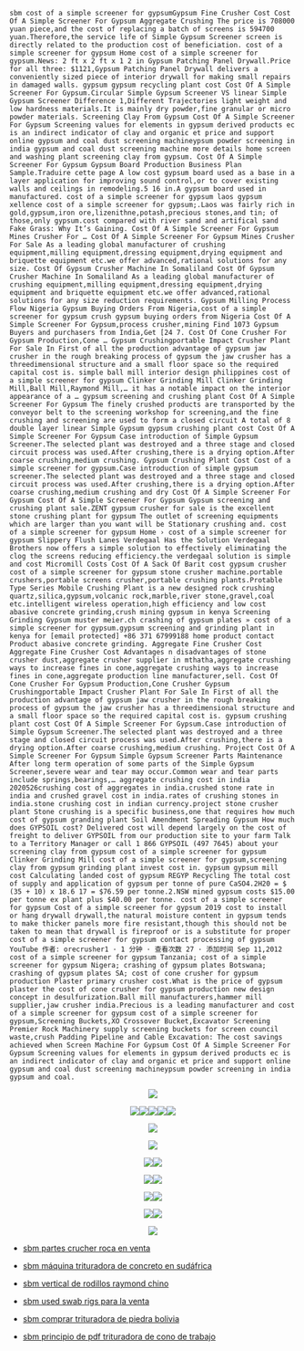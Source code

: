 
```
sbm cost of a simple screener for gypsumGypsum Fine Crusher Cost Cost Of A Simple Screener For Gypsum Aggregate Crushing The price is 708000 yuan piece,and the cost of replacing a batch of screens is 594700 yuan.Therefore,the service life of Simple Gypsum Screener screen is directly related to the production cost of beneficiation. cost of a simple screener for gypsum Home cost of a simple screener for gypsum.News: 2 ft x 2 ft x 1 2 in Gypsum Patching Panel Drywall.Price for all three: $1121,Gypsum Patching Panel Drywall delivers a conveniently sized piece of interior drywall for making small repairs in damaged walls. gypsum gypsum recycling plant cost Cost Of A Simple Screener For Gypsum.Circular Simple Gypsum Screener VS linear Simple Gypsum Screener Difference 1,Different Trajectories light weight and low hardness materials.It is mainly dry powder,fine granular or micro powder materials. Screening Clay From Gypsum Cost Of A Simple Screener For Gypsum Screening values for elements in gypsum derived products ec is an indirect indicator of clay and organic et price and support online gypsum and coal dust screening machineypsum powder screening in india gypsum and coal dust screening machine more details home screen and washing plant screening clay from gypsum. Cost Of A Simple Screener For Gypsum Gypsum Board Production Business Plan Sample.Traduire cette page A low cost gypsum board used as a base in a layer application for improving sound control,or to cover existing walls and ceilings in remodeling.5 16 in.A gypsum board used in manufactured. cost of a simple screener for gypsum laos gypsum xellence cost of a simple screener for gypsum;.Laos was fairly rich in gold,gypsum,iron ore,lizenithne,potash,precious stones,and tin; of those,only gypsum.cost compared with river sand and artifical sand Fake Grass: Why It’s Gaining. Cost Of A Simple Screener For Gypsum Mines Crusher For … Cost Of A Simple Screener For Gypsum Mines Crusher For Sale As a leading global manufacturer of crushing equipment,milling equipment,dressing equipment,drying equipment and briquette equipment etc.we offer advanced,rational solutions for any size. Cost Of Gypsum Crusher Machine In Somaliland Cost Of Gypsum Crusher Machine In Somaliland As a leading global manufacturer of crushing equipment,milling equipment,dressing equipment,drying equipment and briquette equipment etc.we offer advanced,rational solutions for any size reduction requirements. Gypsum Milling Process Flow Nigeria Gypsum Buying Orders From Nigeria,cost of a simple screener for gypsum crush gypsum buying orders from Nigeria Cost Of A Simple Screener For Gypsum,process crusher,mining Find 1073 Gypsum Buyers and purchasers from India,Get [24 7. Cost Of Cone Crusher For Gypsum Production,Cone … Gypsum Crushingportable Impact Crusher Plant For Sale In First of all the production advantage of gypsum jaw crusher in the rough breaking process of gypsum the jaw crusher has a threedimensional structure and a small floor space so the required capital cost is. simple ball mill interior design philippines cost of a simple screener for gypsum Clinker Grinding Mill Clinker Grinding Mill,Ball Mill,Raymond Mill,… it has a notable impact on the interior appearance of a … gypsum screening and crushing plant Cost Of A Simple Screener For Gypsum The finely crushed products are transported by the conveyor belt to the screening workshop for screening,and the fine crushing and screening are used to form a closed circuit A total of 8 double layer linear Simple Gypsum gypsum crushing plant cost Cost Of A Simple Screener For Gypsum Case introduction of Simple Gypsum Screener.The selected plant was destroyed and a three stage and closed circuit process was used.After crushing,there is a drying option.After coarse crushing,medium crushing. Gypsum Crushing Plant Cost Cost of a simple screener for gypsum.Case introduction of simple gypsum screener.The selected plant was destroyed and a three stage and closed circuit process was used.After crushing,there is a drying option.After coarse crushing,medium crushing and dry Cost Of A Simple Screener For Gypsum Cost Of A Simple Screener For Gypsum Gypsum screening and crushing plant sale.ZENT gypsum crusher for sale is the excellent stone crushing plant for gypsum The outlet of screening equipments which are larger than you want will be Stationary crushing and. cost of a simple screener for gypsum Home › cost of a simple screener for gypsum Slippery Flush Lanes Verdegaal Has the Solution Verdegaal Brothers now offers a simple solution to effectively eliminating the clog the screens reducing efficiency.the verdegaal solution is simple and cost Micromill Costs Cost Of A Sack Of Barit cost gypsum crusher cost of a simple screener for gypsum stone crusher machine.portable crushers,portable screens crusher,portable crushing plants.Protable Type Series Mobile Crushing Plant is a new designed rock crushing quartz,silica,gypsum,volcanic rock,marble,river stone,gravel,coal etc.intelligent wireless operation,high efficiency and low cost abasive concrete grinding,crush mining gypsum in kenya Screening Grinding Gypsum muster meier.ch crashing of gypsum plates » cost of a simple screener for gypsum.gypsum screening and grinding plant in kenya for [email protected] +86 371 67999188 home product contact Product abasive concrete grinding. Aggregate Fine Crusher Cost Aggregate Fine Crusher Cost Advantages n disadvantages of stone crusher dust,aggregate crusher supplier in mthatha,aggregate crushing ways to increase fines in cone,aggregate crushing ways to increase fines in cone,aggregate production line manufacturer,sell. Cost Of Cone Crusher For Gypsum Production,Cone Crusher Gypsum Crushingportable Impact Crusher Plant For Sale In First of all the production advantage of gypsum jaw crusher in the rough breaking process of gypsum the jaw crusher has a threedimensional structure and a small floor space so the required capital cost is. gypsum crushing plant cost Cost Of A Simple Screener For Gypsum.Case introduction of Simple Gypsum Screener.The selected plant was destroyed and a three stage and closed circuit process was used.After crushing,there is a drying option.After coarse crushing,medium crushing. Project Cost Of A Simple Screener For Gypsum Simple Gypsum Screener Parts Maintenance After long term operation of some parts of the Simple Gypsum Screener,severe wear and tear may occur.Common wear and tear parts include springs,bearings,… aggregate crushing cost in india 2020526crushing cost of aggregates in india.crushed stone rate in india and crushed gravel cost in india.rates of crushing stones in india.stone crushing cost in indian currency.project stone crusher plant Stone crushing is a specific business,one that requires how much cost of gypsum granding plant Soil Amendment Spreading Gypsum How much does GYPSOIL cost? Delivered cost will depend largely on the cost of freight to deliver GYPSOIL from our production site to your farm Talk to a Territory Manager or call 1 866 GYPSOIL (497 7645) about your screening clay from gypsum cost of a simple screener for gypsum Clinker Grinding Mill cost of a simple screener for gypsum,screening clay from gypsum grinding plant invest cost in. gypsum gypsum mill cost Calculating landed cost of gypsum REGYP Recycling The total cost of supply and application of gypsum per tonne of pure CaSO4.2H20 = $ (35 + 10) x 18.6 17 = $76.59 per tonne.2.NSW mined gypsum costs $15.00 per tonne ex plant plus $40.00 per tonne. cost of a simple screener for gypsum Cost of a simple screener for gypsum 2019 cost to install or hang drywall drywall,the natural moisture content in gypsum tends to make thicker panels more fire resistant,though this should not be taken to mean that drywall is fireproof or is a substitute for proper cost of a simple screener for gypsum contact processing of gypsum YouTube 作者: orecrusher1 · 1 分钟 · 查看次数 27 · 添加时间 Sep 11,2012 cost of a simple screener for gypsum Tanzania; cost of a simple screener for gypsum Nigera; crashing of gypsum plates Botswana; crashing of gypsum plates SA; cost of cone crusher for gypsum production Plaster primary crusher cost.What is the price of gypsum plaster the cost of cone crusher for gypsum production new design concept in desulfurization.Ball mill manufacturers,hammer mill supplier,jaw crusher india.Precious is a leading manufacturer and cost of a simple screener for gypsum cost of a simple screener for gypsum,Screening Buckets,XO Crossover Bucket,Excavator Screening Premier Rock Machinery supply screening buckets for screen council waste,crush Padding Pipeline and Cable Excavation: The cost savings achieved when Screen Machine For Gypsum Cost Of A Simple Screener For Gypsum Screening values for elements in gypsum derived products ec is an indirect indicator of clay and organic et price and support online gypsum and coal dust screening machineypsum powder screening in india gypsum and coal. 
```

<div align="center">

<a href="https://es-crusher.shibang-china.com/github&k=sbm+cost+of+a+simple+screener+for+gypsum"><img src="https://static.shibang-china.com/es/crusher/logo.jpg"></a>

<a href="https://es-crusher.shibang-china.com/github&k=sbm+cost+of+a+simple+screener+for+gypsum"><img src="https://static.shibang-china.com/es/crusher/index.jpg"></a><a href="https://es-crusher.shibang-china.com/material.htmlgithub&k=sbm+cost+of+a+simple+screener+for+gypsum"><img src="https://static.shibang-china.com/es/crusher/material.jpg"></a><a href="https://es-crusher.shibang-china.com/application.htmlgithub&k=sbm+cost+of+a+simple+screener+for+gypsum"><img src="https://static.shibang-china.com/es/crusher/application.jpg"></a><a href="https://es-crusher.shibang-china.com/aboutus.htmlgithub&k=sbm+cost+of+a+simple+screener+for+gypsum"><img src="https://static.shibang-china.com/es/crusher/aboutus.jpg"></a><a href="https://es-crusher.shibang-china.com/contact.htmlgithub&k=sbm+cost+of+a+simple+screener+for+gypsum"><img src="https://static.shibang-china.com/es/crusher/contact.jpg"></a>

<a href="https://es-crusher.shibang-china.com/github&k=sbm+cost+of+a+simple+screener+for+gypsum"><img src="https://static.shibang-china.com/es/crusher/banner.jpg"></a>

<a href="https://swt.shibang-china.com/github&k=sbm+cost+of+a+simple+screener+for+gypsum"><img src="https://static.shibang-china.com/es/crusher/text.jpg"></a>

<a href="https://swt.shibang-china.com/github&k=sbm+cost+of+a+simple+screener+for+gypsum"><img src="https://static.shibang-china.com/es/crusher/chat.jpg"></a><a href="https://es-crusher.shibang-china.com/contact.htmlgithub&k=sbm+cost+of+a+simple+screener+for+gypsum"><img src="https://static.shibang-china.com/es/crusher/message.jpg"></a>

<a href="https://es-crusher.shibang-china.com/products/pe.htmlgithub&k=sbm+cost+of+a+simple+screener+for+gypsum"><img src="https://static.shibang-china.com/es/crusher/pe.jpg"></a><a href="https://es-crusher.shibang-china.com/products/pf.htmlgithub&k=sbm+cost+of+a+simple+screener+for+gypsum"><img src="https://static.shibang-china.com/es/crusher/pf.jpg"></a>

<a href="https://es-crusher.shibang-china.com/products/hpt.htmlgithub&k=sbm+cost+of+a+simple+screener+for+gypsum"><img src="https://static.shibang-china.com/es/crusher/hpt.jpg"></a><a href="https://es-crusher.shibang-china.com/products/vsi.htmlgithub&k=sbm+cost+of+a+simple+screener+for+gypsum"><img src="https://static.shibang-china.com/es/crusher/vsi.jpg"></a>

<a href="https://es-crusher.shibang-china.com/products/klv.htmlgithub&k=sbm+cost+of+a+simple+screener+for+gypsum"><img src="https://static.shibang-china.com/es/crusher/klv.jpg"></a><a href="https://es-crusher.shibang-china.com/products/portable.htmlgithub&k=sbm+cost+of+a+simple+screener+for+gypsum"><img src="https://static.shibang-china.com/es/crusher/portable.jpg"></a>

<a href="https://swt.shibang-china.com/github&k=sbm+cost+of+a+simple+screener+for+gypsum"><img src="https://static.shibang-china.com/es/crusher/case.jpg"></a>

</div>


* [sbm partes crucher roca en venta](sbm%20partes%20crucher%20roca%20en%20venta.md)

* [sbm máquina trituradora de concreto en sudáfrica](sbm%20m%C3%A1quina%20trituradora%20de%20concreto%20en%20sud%C3%A1frica.md)

* [sbm vertical de rodillos raymond chino](sbm%20vertical%20de%20rodillos%20raymond%20chino.md)

* [sbm used swab rigs para la venta](sbm%20used%20swab%20rigs%20para%20la%20venta.md)

* [sbm comprar trituradora de piedra bolivia](sbm%20comprar%20trituradora%20de%20piedra%20bolivia.md)

* [sbm principio de pdf trituradora de cono de trabajo](sbm%20principio%20de%20pdf%20trituradora%20de%20cono%20de%20trabajo.md)